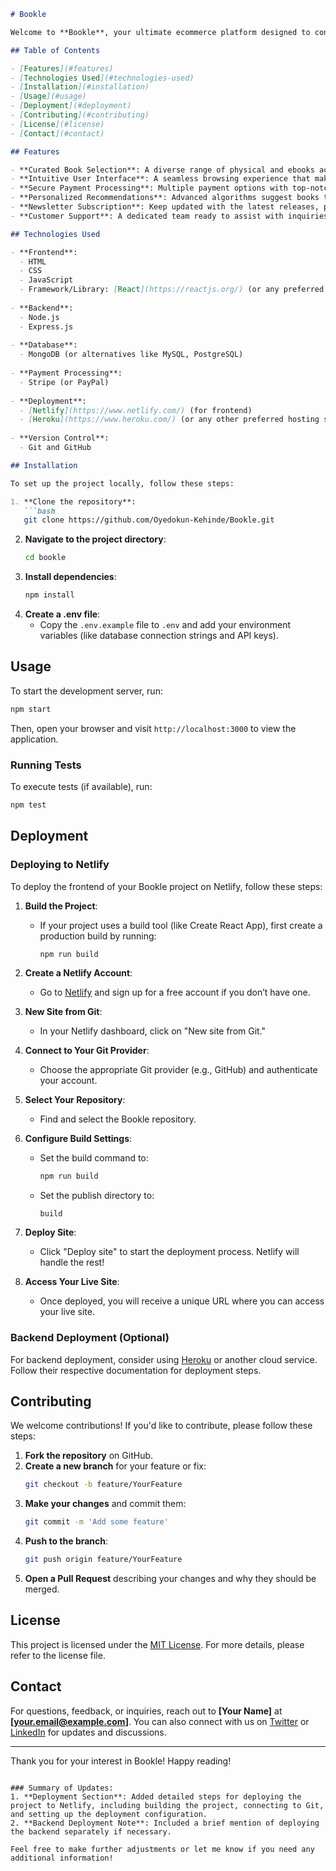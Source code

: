 ```markdown
# Bookle

Welcome to **Bookle**, your ultimate ecommerce platform designed to connect readers with a vast and diverse selection of physical and digital books. Our mission is to enhance the online book shopping experience by providing a user-friendly interface, secure checkout options, and personalized recommendations.

## Table of Contents

- [Features](#features)
- [Technologies Used](#technologies-used)
- [Installation](#installation)
- [Usage](#usage)
- [Deployment](#deployment)
- [Contributing](#contributing)
- [License](#license)
- [Contact](#contact)

## Features

- **Curated Book Selection**: A diverse range of physical and ebooks across multiple genres to satisfy all readers.
- **Intuitive User Interface**: A seamless browsing experience that makes finding your next read easy and enjoyable.
- **Secure Payment Processing**: Multiple payment options with top-notch security for a worry-free transaction experience.
- **Personalized Recommendations**: Advanced algorithms suggest books tailored to your reading preferences and past purchases.
- **Newsletter Subscription**: Keep updated with the latest releases, promotions, and exclusive offers by subscribing to our newsletter.
- **Customer Support**: A dedicated team ready to assist with inquiries and support to ensure customer satisfaction.

## Technologies Used

- **Frontend**:
  - HTML
  - CSS
  - JavaScript
  - Framework/Library: [React](https://reactjs.org/) (or any preferred framework such as Angular, Vue)
  
- **Backend**:
  - Node.js
  - Express.js
  
- **Database**:
  - MongoDB (or alternatives like MySQL, PostgreSQL)
  
- **Payment Processing**:
  - Stripe (or PayPal)
  
- **Deployment**:
  - [Netlify](https://www.netlify.com/) (for frontend)
  - [Heroku](https://www.heroku.com/) (or any other preferred hosting service for backend)
  
- **Version Control**:
  - Git and GitHub

## Installation

To set up the project locally, follow these steps:

1. **Clone the repository**:
   ```bash
   git clone https://github.com/Oyedokun-Kehinde/Bookle.git
   ```
2. **Navigate to the project directory**:
   ```bash
   cd bookle
   ```
3. **Install dependencies**:
   ```bash
   npm install
   ```
4. **Create a .env file**:
   - Copy the `.env.example` file to `.env` and add your environment variables (like database connection strings and API keys).

## Usage

To start the development server, run:
```bash
npm start
```
Then, open your browser and visit `http://localhost:3000` to view the application.

### Running Tests

To execute tests (if available), run:
```bash
npm test
```

## Deployment

### Deploying to Netlify

To deploy the frontend of your Bookle project on Netlify, follow these steps:

1. **Build the Project**:
   - If your project uses a build tool (like Create React App), first create a production build by running:
     ```bash
     npm run build
     ```

2. **Create a Netlify Account**:
   - Go to [Netlify](https://www.netlify.com/) and sign up for a free account if you don’t have one.

3. **New Site from Git**:
   - In your Netlify dashboard, click on "New site from Git."

4. **Connect to Your Git Provider**:
   - Choose the appropriate Git provider (e.g., GitHub) and authenticate your account.

5. **Select Your Repository**:
   - Find and select the Bookle repository.

6. **Configure Build Settings**:
   - Set the build command to:
     ```bash
     npm run build
     ```
   - Set the publish directory to:
     ```
     build
     ```

7. **Deploy Site**:
   - Click "Deploy site" to start the deployment process. Netlify will handle the rest!

8. **Access Your Live Site**:
   - Once deployed, you will receive a unique URL where you can access your live site.

### Backend Deployment (Optional)

For backend deployment, consider using [Heroku](https://www.heroku.com/) or another cloud service. Follow their respective documentation for deployment steps.

## Contributing

We welcome contributions! If you'd like to contribute, please follow these steps:

1. **Fork the repository** on GitHub.
2. **Create a new branch** for your feature or fix:
   ```bash
   git checkout -b feature/YourFeature
   ```
3. **Make your changes** and commit them:
   ```bash
   git commit -m 'Add some feature'
   ```
4. **Push to the branch**:
   ```bash
   git push origin feature/YourFeature
   ```
5. **Open a Pull Request** describing your changes and why they should be merged.

## License

This project is licensed under the [MIT License](LICENSE). For more details, please refer to the license file.

## Contact

For questions, feedback, or inquiries, reach out to **[Your Name]** at **[your.email@example.com]**. You can also connect with us on [Twitter](https://twitter.com/yourhandle) or [LinkedIn](https://www.linkedin.com/in/yourprofile) for updates and discussions.

---

Thank you for your interest in Bookle! Happy reading!
```

### Summary of Updates:
1. **Deployment Section**: Added detailed steps for deploying the project to Netlify, including building the project, connecting to Git, and setting up the deployment configuration.
2. **Backend Deployment Note**: Included a brief mention of deploying the backend separately if necessary.

Feel free to make further adjustments or let me know if you need any additional information!